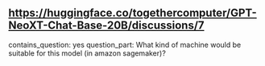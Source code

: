 ## https://huggingface.co/togethercomputer/GPT-NeoXT-Chat-Base-20B/discussions/7

contains_question: yes
question_part: What kind of machine would be suitable for this model (in amazon sagemaker)?